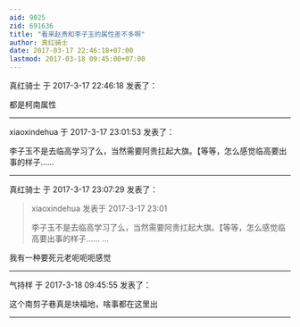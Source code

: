 ```yaml
---
aid: 9025
zid: 691636
title: "看来赵贵和李子玉的属性差不多啊"
author: 真红骑士
date: 2017-03-17 22:46:18+07:00
lastmod: 2017-03-18 09:45:00+07:00
---
```


真红骑士 于 2017-3-17 22:46:18 发表了：

都是柯南属性

---

xiaoxindehua 于 2017-3-17 23:01:53 发表了：

李子玉不是去临高学习了么，当然需要阿贵扛起大旗。【等等，怎么感觉临高要出事的样子……

---

真红骑士 于 2017-3-17 23:07:29 发表了：

> xiaoxindehua 发表于 2017-3-17 23:01
>
> 李子玉不是去临高学习了么，当然需要阿贵扛起大旗。【等等，怎么感觉临高要出事的样子…… ...

我有一种要死元老呃呃呃感觉

---

气持样 于 2017-3-18 09:45:55 发表了：

这个南剪子巷真是块福地，啥事都在这里出

---
